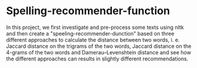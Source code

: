 # Spelling-recommender-function

In this project, we first investigate and pre-process some texts using nltk and then create a "speeling-recommender-dunction" based on three different approaches to calculate the distance between two words, i. e. Jaccard distance on the trigrams of the two words, Jaccard distance on the 4-grams of the two words and Damerau–Levenshtein distance and see how the different approaches can results in slightly different recommendations.

